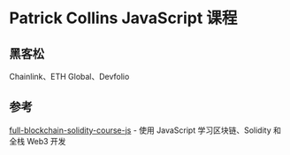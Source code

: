 # Patrick Collins JavaScript 课程

## 黑客松

Chainlink、ETH Global、Devfolio

## 参考

[full-blockchain-solidity-course-js](https://github.com/smartcontractkit/full-blockchain-solidity-course-js) - 使用 JavaScript 学习区块链、Solidity 和全栈 Web3 开发
